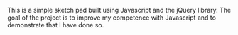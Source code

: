 This is a simple sketch pad built using Javascript and the jQuery library. The goal of the project is to improve my competence with Javascript and to demonstrate that I have done so.
